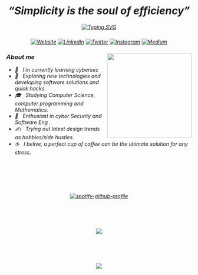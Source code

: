 ###
<h1 align="center"><i>“Simplicity is the soul of efficiency”<i></h1>

<div align="center">
  
  [![Typing SVG](https://readme-typing-svg.demolab.com?font=Fira+Code&pause=1000&color=FF008F&width=435&lines=Helllllllllllo+peooooooople+%3C3+!!!;Welcome+to+my+GitHub+profile+%3C3;i+am+wafa+yet+some+like+to+call+me+nesrine%2C;A+passionate+CS+person+from+Algeria+!!!;i+would+love+to+collaborate+in+projects+with+you)](https://git.io/typing-svg) 
  
  </div>
  

###
  
###
<!-- Social badges -->
<p align="center">
  <a href="[Your Website URL]"><img alt="Website" src="https://img.shields.io/badge/Website-[Your Website Color]?style=flat-square&logo=google-chrome&logoColor=white"></a>
  <a href="[Your LinkedIn URL]"><img alt="LinkedIn" src="https://img.shields.io/badge/LinkedIn-[Your LinkedIn Color]?style=flat-square&logo=linkedin&logoColor=white"></a>
  <a href="[Your Twitter URL]"><img alt="Twitter" src="https://img.shields.io/badge/Twitter-[Your Twitter Color]?style=flat-square&logo=twitter&logoColor=white"></a>
  <a href="[Your Instagram URL]"><img alt="Instagram" src="https://img.shields.io/badge/Instagram-[Your Instagram Color]?style=flat-square&logo=instagram&logoColor=white"></a>
  <a href="[Your Medium URL]"><img alt="Medium" src="https://img.shields.io/badge/Medium-[Your Medium Color]?style=flat-square&logo=medium&logoColor=white"></a>
</p>

###

<img align='right' src="https://media.giphy.com/media/AIAkw0wxZE9zgaXfIc/giphy-downsized-large.gif" width="230">
  
### About me 
  - 🔭 &nbsp; I’m currently learning cybersec
  - 🤔 &nbsp; Exploring new technologies and developing software solutions and quick hacks.
  - 🎓 &nbsp; Studying Computer Science, computer programming and Mathematics.
  - 🌱 &nbsp; Enthusiast in cyber Security and Software Eng .
  - ✍️ &nbsp; Trying out latest design trends as hobbies/side hustles.
  - ☕ &nbsp; I belive, a perfect cup of coffee can be the ultimate solution for any stress. 

</br>

  
###
  
###

### 

<div align="center">
 
  
</br>
</br>

[![spotify-github-profile](https://spotify-github-profile.vercel.app/api/view?uid=31uknioe7rdafykr6gowc5ueskd4&cover_image=true&theme=default&show_offline=true&background_color=121212&interchange=false&bar_color=53b14f&bar_color_cover=false)](https://github.com/kittinan/spotify-github-profile)

</br>
</br>

  
  
  <br/>

 

![](https://github-readme-stats.vercel.app/api?username=WafaBenyettou&theme=dracula&hide_border=false&include_all_commits=false&count_private=false)<br/><br/>

<br/><br/>

![](https://github-readme-stats.vercel.app/api/top-langs/?username=WafaBenyettou&theme=dracula&hide_border=false&include_all_commits=false&count_private=false&layout=compact)<br/><br/>

  </div>
  
 ###
  
